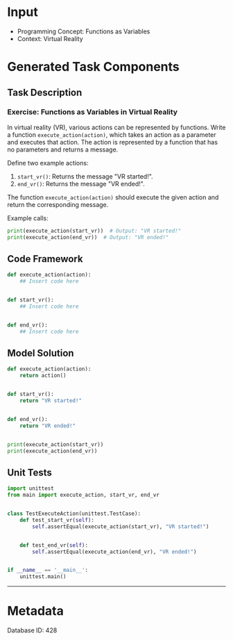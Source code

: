 # Input
- Programming Concept: Functions as Variables
- Context: Virtual Reality

# Generated Task Components
## Task Description
### Exercise: Functions as Variables in Virtual Reality

In virtual reality (VR), various actions can be represented by functions. Write a function `execute_action(action)`, which takes an action as a parameter and executes that action. The action is represented by a function that has no parameters and returns a message.

Define two example actions:
1. `start_vr()`: Returns the message "VR started!".
2. `end_vr()`: Returns the message "VR ended!".

The function `execute_action(action)` should execute the given action and return the corresponding message.

Example calls:
```python
print(execute_action(start_vr))  # Output: "VR started!"
print(execute_action(end_vr))  # Output: "VR ended!"
```

## Code Framework
```python
def execute_action(action):
    ## Insert code here


def start_vr():
    ## Insert code here


def end_vr():
    ## Insert code here

```

## Model Solution
```python
def execute_action(action):
    return action()


def start_vr():
    return "VR started!"


def end_vr():
    return "VR ended!"


print(execute_action(start_vr))
print(execute_action(end_vr))
```

## Unit Tests
```python
import unittest
from main import execute_action, start_vr, end_vr


class TestExecuteAction(unittest.TestCase):
    def test_start_vr(self):
        self.assertEqual(execute_action(start_vr), "VR started!")


    def test_end_vr(self):
        self.assertEqual(execute_action(end_vr), "VR ended!")


if __name__ == '__main__':
    unittest.main()
```
___
# Metadata
Database ID: 428
